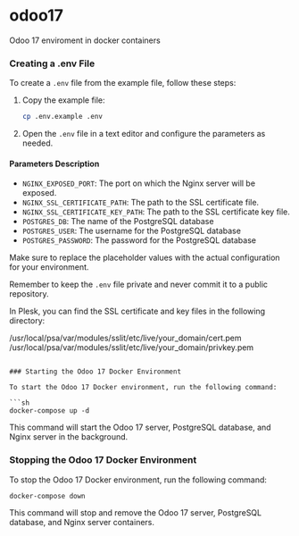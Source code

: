 # odoo17
Odoo 17 enviroment in docker containers

### Creating a .env File

To create a `.env` file from the example file, follow these steps:

1. Copy the example file:
    ```sh
    cp .env.example .env
    ```

2. Open the `.env` file in a text editor and configure the parameters as needed.

#### Parameters Description

- `NGINX_EXPOSED_PORT`: The port on which the Nginx server will be exposed.
- `NGINX_SSL_CERTIFICATE_PATH`: The path to the SSL certificate file.
- `NGINX_SSL_CERTIFICATE_KEY_PATH`: The path to the SSL certificate key file.
- `POSTGRES_DB`: The name of the PostgreSQL database
- `POSTGRES_USER`: The username for the PostgreSQL database
- `POSTGRES_PASSWORD`: The password for the PostgreSQL database

Make sure to replace the placeholder values with the actual configuration for your environment.

Remember to keep the `.env` file private and never commit it to a public repository.

In Plesk, you can find the SSL certificate and key files in the following directory:

/usr/local/psa/var/modules/sslit/etc/live/your_domain/cert.pem
/usr/local/psa/var/modules/sslit/etc/live/your_domain/privkey.pem

```

### Starting the Odoo 17 Docker Environment

To start the Odoo 17 Docker environment, run the following command:

```sh
docker-compose up -d
```

This command will start the Odoo 17 server, PostgreSQL database, and Nginx server in the background.

### Stopping the Odoo 17 Docker Environment

To stop the Odoo 17 Docker environment, run the following command:

```sh
docker-compose down
```

This command will stop and remove the Odoo 17 server, PostgreSQL database, and Nginx server containers.
